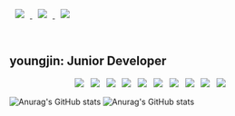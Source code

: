 <!--
**iamyoungjin/iamyoungjin** is a ✨ _special_ ✨ repository because its `README.md` (this file) appears on your GitHub profile.

Here are some ideas to get you started:

- 🔭 I’m currently working on ...
- 🌱 I’m currently learning ...
- 👯 I’m looking to collaborate on ...
- 🤔 I’m looking for help with ...
- 💬 Ask me about ...
- 📫 How to reach me: ...
- 😄 Pronouns: ...
- ⚡ Fun fact: ...
-->
<p>
<a href="https://www.instagram.com/iamyoungjin/">
    <img 
        src="http://img.shields.io/badge/-Instagram-white?style=flat&logo=Instagram&link=https://instagram.com/alpox.dev/"
        style="height : auto; margin-left : 10px; margin-right : 10px;"/>
</a>
<a href="https://devyjna.tistory.com/">
    <img 
        src="http://img.shields.io/badge/-Tech%20Blog-655ced?style=flat&logo=github&link=https://alpox.kr"
        style="height : auto; margin-left : 10px; margin-right : 10px;"/>
        <img 
        src="https://hits.seeyoufarm.com/api/count/incr/badge.svg?url=https%3A%2F%2Fgithub.com%2FAlpoxDev"
        style="height : auto; margin-left : 10px; margin-right : 10px;"/>
</a>

</p>
</br>

## youngjin: Junior Developer
<p align="center">

</p>

<!--

img src="https://img.shields.io/badge/기술이름-#제외색상번호?style=for-the-badge&logo=아이콘이름&logoColor=white">

<a href="버튼을 눌렀을 때 이동할 링크" target="_blank"><img src="https://img.shields.io/badge/뱃지레이블-배경색?style=뱃지모양&logo=로고&logoColor=로고색상"/></a> 

-->
<!-- </br>
<h3 align="center"><b>🛠 Tech Stack </b></h3>
</br> -->
<!-- <img src="https://img.shields.io/badge/Apache Kafka-47A248?style=flat-square&logo=Apache Kafka&logoColor=white"/></a> &nbsp -->

<p align="center">
<img src="https://img.shields.io/badge/HTML5-F7DF1E?style=flat-square&logo=HTML5&logoColor=white"/></a> &nbsp
<img src="https://img.shields.io/badge/React-4479A1?style=flat-square&logo=React&logoColor=white"/></a> &nbsp 
<img src="https://img.shields.io/badge/Python-1572B6?style=flat-square&logo=Python&logoColor=white"/></a> &nbsp
<img src="https://img.shields.io/badge/Django-1572B6?style=flat-square&logo=Django&logoColor=white"/></a> &nbsp
<img src="https://img.shields.io/badge/TensorFlow-E34F26?style=flat-square&logo=TensorFlow&logoColor=white"/></a> &nbsp
<img src="https://img.shields.io/badge/Java-232F3E?style=flat-square&logo=Java&logoColor=white"/></a> &nbsp 
<img src="https://img.shields.io/badge/Spring-339933?style=flat-square&logo=Spring&logoColor=white"/></a> &nbsp
<img src="https://img.shields.io/badge/Oracle-4479A1?style=flat-square&logo=Oracle&logoColor=white"/></a> &nbsp 
<img src="https://img.shields.io/badge/Docker-00599C?style=flat-square&logo=Docker&logoColor=white"/></a> &nbsp 
<img src="https://img.shields.io/badge/Kubernetes-00599C?style=flat-square&logo=Kubernetes&logoColor=white"/></a> &nbsp

![Anurag's GitHub stats](https://github-readme-stats.vercel.app/api?username=devyoungjin&show_icons=true&theme=radical)
![Anurag's GitHub stats](https://github-readme-stats.vercel.app/api?username=iamyoungjin&show_icons=true&theme=cobalt)
<!-- [![Top Langs](https://github-readme-stats.vercel.app/api/top-langs/?username=devyoungjin&layout=compact)](https://github.com/anuraghazra/github-readme-stats) -->

</p>
